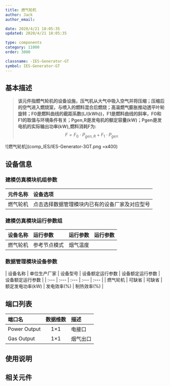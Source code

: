 ```yaml
---
title: 燃气轮机
author: Jack
author_email:

date: 2020/4/21 18:05:35
updated: 2020/4/21 18:05:35

type: components
category: 11000
order: 3000

classname: -IES-Generator-GT
symbol: IES-Generator-GT
---
```

## 基本描述

> **该元件指燃气轮机的设备设施，压气机从大气中吸入空气并将压缩；压缩后的空气进入燃烧室，与喷入的燃料混合后燃烧；高温燃气膨胀推动透平叶轮旋转；F0是燃料曲线的截距系数(L/(kWh))，F1是燃料曲线的斜率，F0和F1的取值与环境条件有关；Pgen,R是发电机的额定容量(kW)；Pgen是发电机的实际输出功率(kW),燃料消耗F为:**
> $$ F = F_{0} \cdot P_{gen,R} + F_{1} \cdot P_{gen} $$

![燃气轮机](comp_IES/IES-Generator-3GT.png =x400)


## 设备信息

### 建模仿真模块机组参数
| 元件名称 | 设备选项 |
| :--- | :--- |
| 燃气轮机 |  点击选择数据管理模块内已有的设备厂家及对应型号 |

### 建模仿真模块运行参数组
| 设备名称 |  运行参数  |  运行参数  |  运行参数  |
| :--- | :--- | :--- | :--- |
| 燃气轮机 |  参考节点模式 | 烟气温度 |    |

### 数据管理模块设备参数
| 设备名称 | 单位生产厂家 | 设备型号 | 设备额定运行参数 | 设备额定运行参数 | 设备额定运行参数 |
| :--- | :--- | :--- | :--- | :--- |
| 燃气轮机 |  可缺省 | 可缺省 | 额定发电功率(kW) | 发电效率(%) | 制热效率(%)  |


## 端口列表

| 端口名 | 数据维数 | 描述 |
| :--- | :--:  | :--- |
|  Power Output | 1×1  | 电接口  |
|  Gas Output | 1×1  | 烟气出口  |


## 使用说明



## 相关元件